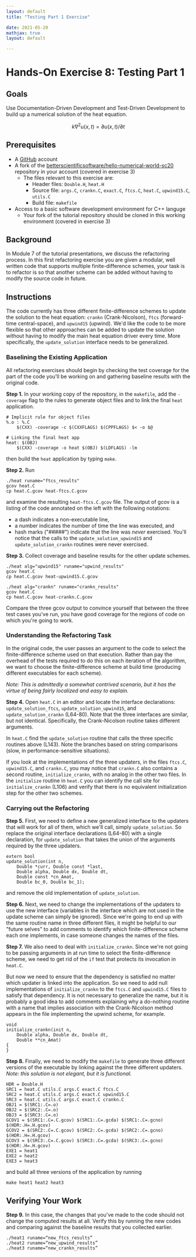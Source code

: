 ```yaml
---
layout: default
title: "Testing Part 1 Exercise"

date: 2021-05-20
mathjax: true
layout: default

---
```


# Hands-On Exercise 8: Testing Part 1

## Goals
Use Documentation-Driven Development and Test-Driven Development
to build up a numerical solution of the heat equation.

$$
k \nabla^2 u(x,t) = \partial u(x,t) / \partial t
$$

## Prerequisites
* A [GitHub](https://github.com) account
* A fork of the [betterscientificsoftware/hello-numerical-world-sc20](https://github.com/betterscientificsoftware/hello-numerical-world-sc20) repository in your account (covered in exercise 3)
	- The files relevant to this exercise are:
		- Header files: `Double.H`, `heat.H`
		- Source file: `args.C`, `crankn.C`, `exact.C`, `ftcs.C`, `heat.C`, `upwind15.C`, `utils.C`
		- Build file: `makefile`
* Access to a basic software development environment for C++ languge
   - Your fork of the tutorial repository should be cloned in this working environment (covered in exercise 3)

## Background
In Module 7 of the tutorial presentations, we discuss the refactoring process. In this first refactoring exercise you are given a modular, well written code that supports multiple finite-difference schemes, your task is to refactor is so that another scheme can be added without having to modify the source code in future. 

## Instructions

The code currently has three different finite-difference schemes to update the solution to the heat equation: `crankn` (Crank-Nicolson), `ftcs` (forward-time central-space), and `upwind15` (upwind).  We'd like the code to be more flexible so that other approaches can be added to update the solution without having to modify the main heat equation driver every time.  More specifically, the `update_solution` interface needs to be generalized. 

### Baselining the Existing Application
All refactoring exercises should begin by checking the test coverage for the part of the code you'll be working on and gathering baseline results with the original code.

**Step 1.** In your working copy of the repository, in the `makefile`, add the `-coverage` flag to the rules to generate object files and to link the final `heat` application.

```
# Implicit rule for object files
%.o : %.C
	$(CXX) -coverage -c $(CXXFLAGS) $(CPPFLAGS) $< -o $@

# Linking the final heat app
heat: $(OBJ)
	$(CXX) -coverage -o heat $(OBJ) $(LDFLAGS) -lm
```

then build the `heat` application by typing  `make`.

**Step 2.** Run

```
./heat runame="ftcs_results"
gcov heat.C
cp heat.C.gcov heat-ftcs.C.gcov
```

and examine the resulting `heat-ftcs.C.gcov` file.  The output of gcov is a listing of the code annotated on the left with the following notations:
- a dash indicates a non-executable line, 
- a number indicates the number of time the line was executed, and 
- hash marks ("#####") indicate that the line was *never* exercised.
You'll notice that the calls to the `update_solution_upwind15` and `update_solution_crankn` routines were never exercised.

**Step 3.** Collect coverage and baseline results for the other update schemes.

```
./heat alg="upwind15" runame="upwind_results"
gcov heat.C
cp heat.C.gcov heat-upwind15.C.gcov

./heat alg="crankn" runame="crankn_results"
gcov heat.C
cp heat.C.gcov heat-crankn.C.gcov
```

Compare the three gcov output to convince yourself that between the three test cases you've run, you have good coverage for the regions of code on which you're going to work.

### Understanding the Refactoring Task

In the original code, the user passes an argument to the code to select the finite-difference scheme used on that execution.  Rather than pay the overhead of the tests required to do this on each iteration of the algorithm, we want to choose the finite-difference scheme at build time (producing different executables for each scheme).

*Note: This is admittedly a somewhat contrived scenario, but it has the virtue of being fairly localized and easy to explain.*

**Step 4.** Open `heat.C` in an editor and locate the interface declarations: `update_solution_ftcs`, `update_solution_upwind15`, and `update_solution_crankn` (L64-80). Note that the three interfaces are similar, but not identical. Specifically, the Crank-Nicolson routine takes different arguments.  

In `heat.C` find the `update_solution` routine that calls the three specific routines above (L143).  Note the branches based on string comparisons (slow, in performance-sensitive situations).

If you look at the implementations of the three updaters, in the files `ftcs.C`, `upwind15.C`, and `crankn.C`, you may notice that `crankn.C` also contains a second routine, `initialize_crankn`, with no analog in the other two files.  In the `initialize` routine in `heat.C` you can identify the call site for `initialize_crankn` (L106) and verify that there is no equivalent initialization step for the other two schemes.

### Carrying out the Refactoring

**Step 5.** First, we need to define a new generalized interface to the updaters that will work for all of them, which we'll call, simply `update_solution`.  So replace the original interface declarations (L64-80) with a single declaration, for `update_solution` that takes the union of the arguments required by the three updaters.

```
extern bool
update_solution(int n,
	Double *curr, Double const *last,
	Double alpha, Double dx, Double dt,
	Double const *cn_Amat,
	Double bc_0, Double bc_1);
```

and remove the old implementation of `update_solution`.

**Step 6.** Next, we need to change the implementations of the updaters to use the new interface (variables in the interface which are not used in the update scheme can simply be ignored).  Since we're going to end up with the same routine name in three different files, it might be helpful to our "future selves" to add comments to identify which finite-difference scheme each one implements, in case someone changes the names of the files.

**Step 7.** We also need to deal with `initialize_crankn`.  Since we're not going to be passing arguments in at run time to select the finite-difference scheme, we need to get rid of the `if` test that protects its invocation in `heat.C`.

But now we need to ensure that the dependency is satisfied no matter which updater is linked into the application.  So we need to add null implementations of `initialize_crankn` to the `ftcs.C` and `upwind15.C` files to satisfy that dependency. It is not necessary to generalize the name, but it is probably a good idea to add comments explaining why a do-nothing routine with a name that implies association with the Crank-Nicolson method appears in the file implementing the upwind scheme, for example.

```
void
initialize_crankn(init n,
	Double alpha, Double dx, Double dt,
	Double **cn_Amat)
{
}
```

**Step 8.** Finally, we need to modify the `makefile` to generate three different versions of the executable by linking against the three different updaters. *Note: this solution is not elegant, but it is functional.*

```
HDR = Double.H
SRC1 = heat.C utils.C args.C exact.C ftcs.C
SRC2 = heat.C utils.C args.C exact.C upwind15.C
SRC3 = heat.C utils.C args.C exact.C crankn.C
OBJ1 = $(SRC1:.C=.o)
OBJ2 = $(SRC2:.C=.o)
OBJ3 = $(SRC3:.C=.o)
GCOV1 = $(SRC1:.C=.C.gcov) $(SRC1:.C=.gcda) $(SRC1:.C=.gcno) $(HDR:.H=.H.gcov)
GCOV2 = $(SRC2:.C=.C.gcov) $(SRC2:.C=.gcda) $(SRC2:.C=.gcno) $(HDR:.H=.H.gcov)
GCOV3 = $(SRC3:.C=.C.gcov) $(SRC3:.C=.gcda) $(SRC3:.C=.gcno) $(HDR:.H=.H.gcov)
EXE1 = heat1
EXE2 = heat2
EXE3 = heat3
```

and build all three versions of the application by running 

```
make heat1 heat2 heat3
```

## Verifying Your Work

**Step 9.** In this case, the changes that you've made to the code should not change the computed results at all.  Verify this by running the new codes and comparing against the baseline results that you collected earlier.

```
./heat1 runame=“new_ftcs_results”
./heat2 runame=“new_upwind_results”
./heat3 runame=“new_crankn_results”
```
